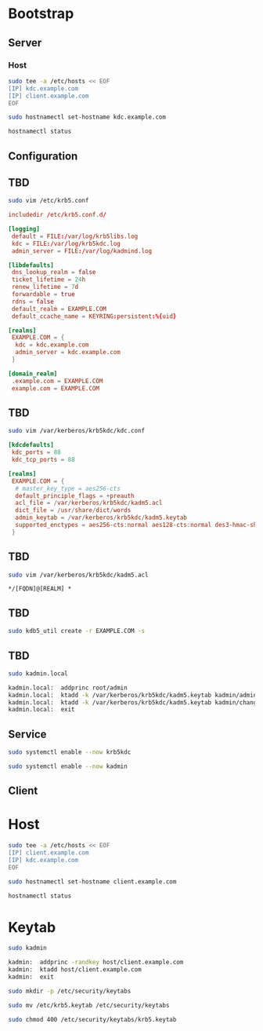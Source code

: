 # Bootstrap

## Server

### Host

```sh
sudo tee -a /etc/hosts << EOF
[IP] kdc.example.com
[IP] client.example.com
EOF
```

```sh
sudo hostnamectl set-hostname kdc.example.com
```

```sh
hostnamectl status
```

## Configuration

## TBD

```sh
sudo vim /etc/krb5.conf
```

```conf
includedir /etc/krb5.conf.d/

[logging]
 default = FILE:/var/log/krb5libs.log
 kdc = FILE:/var/log/krb5kdc.log
 admin_server = FILE:/var/log/kadmind.log

[libdefaults]
 dns_lookup_realm = false
 ticket_lifetime = 24h
 renew_lifetime = 7d
 forwardable = true
 rdns = false
 default_realm = EXAMPLE.COM
 default_ccache_name = KEYRING:persistent:%{uid}

[realms]
 EXAMPLE.COM = {
  kdc = kdc.example.com
  admin_server = kdc.example.com
 }

[domain_realm]
 .example.com = EXAMPLE.COM
 example.com = EXAMPLE.COM
```

## TBD

```sh
sudo vim /var/kerberos/krb5kdc/kdc.conf
```

```conf
[kdcdefaults]
 kdc_ports = 88
 kdc_tcp_ports = 88

[realms]
 EXAMPLE.COM = {
  # master_key_type = aes256-cts
  default_principle_flags = +preauth
  acl_file = /var/kerberos/krb5kdc/kadm5.acl
  dict_file = /usr/share/dict/words
  admin_keytab = /var/kerberos/krb5kdc/kadm5.keytab
  supported_enctypes = aes256-cts:normal aes128-cts:normal des3-hmac-sha1:normal arcfour-hmac:normal camellia256-cts:normal camellia128-cts:normal des-hmac-sha1:normal des-cbc-md5:normal des-cbc-crc:normal
 }
```

## TBD

```sh
sudo vim /var/kerberos/krb5kdc/kadm5.acl
```

```acl
*/[FQDN]@[REALM] *
```

## TBD

```sh
sudo kdb5_util create -r EXAMPLE.COM -s
```

## TBD

```sh
sudo kadmin.local

kadmin.local:  addprinc root/admin
kadmin.local:  ktadd -k /var/kerberos/krb5kdc/kadm5.keytab kadmin/admin
kadmin.local:  ktadd -k /var/kerberos/krb5kdc/kadm5.keytab kadmin/changepw
kadmin.local:  exit
```

## Service

```sh
sudo systemctl enable --now krb5kdc
```

```sh
sudo systemctl enable --now kadmin
```

## Client

# Host

```sh
sudo tee -a /etc/hosts << EOF
[IP] client.example.com
[IP] kdc.example.com
EOF
```

```sh
sudo hostnamectl set-hostname client.example.com
```

```sh
hostnamectl status
```

# Keytab

```sh
sudo kadmin

kadmin:  addprinc -randkey host/client.example.com
kadmin:  ktadd host/client.example.com
kadmin:  exit
```

```sh
sudo mkdir -p /etc/security/keytabs
```

```sh
sudo mv /etc/krb5.keytab /etc/security/keytabs
```

```sh
sudo chmod 400 /etc/security/keytabs/krb5.keytab
```
